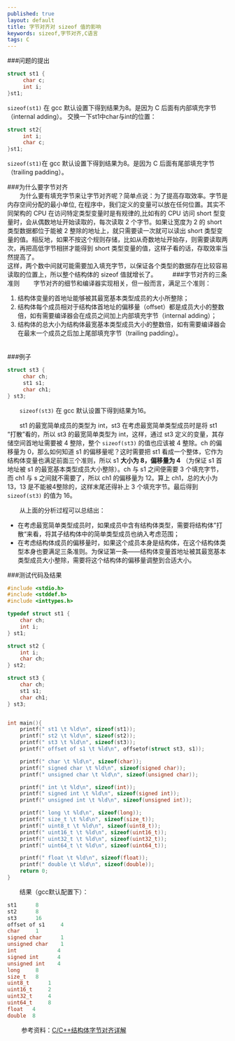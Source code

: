 ```yaml
---
published: true
layout: default
title: 字节对齐对 sizeof 值的影响
keywords: sizeof,字节对齐,C语言
tags: C
---
```


###问题的提出
```cpp
struct st1 {
     char c;
     int i;
}st1;
```
`sizeof(st1)` 在 gcc 默认设置下得到结果为8。是因为 C 后面有内部填充字节（internal adding）。
交换一下st1中char与int的位置：  

```cpp
struct st2{
     int i;
     char c;
}st1;
```

` sizeof(st1) `在 gcc 默认设置下得到结果为8。是因为 C 后面有尾部填充字节（trailing padding）。

###为什么要字节对齐  
　　为什么要有填充字节来让字节对齐呢？简单点说：为了提高存取效率。字节是内存空间分配的最小单位, 在程序中，我们定义的变量可以放在任何位置。其实不同架构的 CPU 在访问特定类型变量时是有规律的,比如有的 CPU 访问 short 型变量时，会从偶数地址开始读取的，每次读取 2 个字节。如果让宽度为 2 的 short 类型数据都位于能被 2 整除的地址上，就只需要读一次就可以读出 short 类型变量的值。相反地，如果不按这个规则存储，比如从奇数地址开始存，则需要读取两次，再把高低字节相拼才能得到 short 类型变量的值，这样子看的话，存取效率当然提高了。  
这样，两个数中间就可能需要加入填充字节，以保证各个类型的数据存在比较容易读取的位置上，所以整个结构体的 sizeof 值就增长了。
　　
###字节对齐的三条准则
　　字节对齐的细节和编译器实现相关，但一般而言，满足三个准则：  

1. 结构体变量的首地址能够被其最宽基本类型成员的大小所整除；  
2. 结构体每个成员相对于结构体首地址的偏移量（offset）都是成员大小的整数倍，如有需要编译器会在成员之间加上内部填充字节（internal adding）；  
3. 结构体的总大小为结构体最宽基本类型成员大小的整数倍，如有需要编译器会在最末一个成员之后加上尾部填充字节（trailing padding）。  
　　

###例子
```cpp
struct st3 {
     char ch;
     st1 s1;
     char ch1;
} st3;
```
　　`sizeof(st3)` 在 gcc 默认设置下得到结果为16。

　　st1 的最宽简单成员的类型为 int，st3 在考虑最宽简单类型成员时是将 st1 “打散”看的，所以 st3 的最宽简单类型为 int，这样，通过 st3 定义的变量，其存储空间首地址需要被 4 整除，整个 `sizeof(st3)` 的值也应该被 4 整除。ch 的偏移量为 0，那么如何知道 s1 的偏移量呢？这时需要把 st1 看成一个整体，它作为结构体变量也满足前面三个准则，所以 s1 **大小为 8，偏移量为 4** （为保证 s1 首地址被 s1 的最宽基本类型成员大小整除）。ch 与 s1 之间便需要 3 个填充字节，而 ch1 与 s 之间就不需要了，所以 ch1 的偏移量为 12。算上 ch1，总的大小为 13，13 是不能被4整除的，这样末尾还得补上 3 个填充字节。最后得到 `sizeof(st3)` 的值为 16。

　　从上面的分析过程可以总结出：

* 在考虑最宽简单类型成员时，如果成员中含有结构体类型，需要将结构体”打散“来看，将其子结构体中的简单类型成员也纳入考虑范围；
* 在考虑结构体成员的偏移量时，如果这个成员本身是结构体，在这个结构体类型本身也要满足三条准则。为保证第一条——结构体变量首地址被其最宽基本类型成员大小整除，需要将这个结构体的偏移量调整到合适大小。  　

###测试代码及结果
```cpp
#include <stdio.h>
#include <stddef.h>
#include <inttypes.h>

typedef struct st1 {
	char ch;
	int i;
} st1;

struct st2 {
	int i;
	char ch;
} st2;

struct st3 {
	char ch;
	st1 s1;
	char ch1;
} st3;


int main(){
	printf(" st1 \t %ld\n", sizeof(st1));
	printf(" st2 \t %ld\n", sizeof(st2));
	printf(" st3 \t %ld\n", sizeof(st3));
	printf(" offset of s1 \t %ld\n", offsetof(struct st3, s1));

	printf(" char \t %ld\n", sizeof(char));
	printf(" signed char \t %ld\n", sizeof(signed char));
	printf(" unsigned char \t %ld\n", sizeof(unsigned char));

	printf(" int \t %ld\n", sizeof(int));
	printf(" signed int \t %ld\n", sizeof(signed int));
	printf(" unsigned int \t %ld\n", sizeof(unsigned int));

	printf(" long \t %ld\n", sizeof(long));
	printf(" size_t \t %ld\n", sizeof(size_t));
	printf(" uint8_t \t %ld\n", sizeof(uint8_t));
	printf(" uint16_t \t %ld\n", sizeof(uint16_t));
	printf(" uint32_t \t %ld\n", sizeof(uint32_t));
	printf(" uint64_t \t %ld\n", sizeof(uint64_t));

	printf(" float \t %ld\n", sizeof(float));
	printf(" double \t %ld\n", sizeof(double));
	return 0;
}
```

　　结果（gcc默认配置下）：


```cpp
st1 	 8
st2 	 8
st3 	 16
offset of s1 	 4
char 	 1
signed char 	 1
unsigned char 	 1
int 	 		4
signed int 	 	4
unsigned int 	4
long 	 8
size_t 	 8
uint8_t 	 1
uint16_t 	 2
uint32_t 	 4
uint64_t 	 8
float	4
double	8
```
　　
参考资料：[C/C++结构体字节对齐详解](http://www.cnblogs.com/Dageking/archive/2013/03/11/2954394.html)
